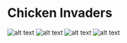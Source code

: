 # Chicken Invaders

![alt text](https://i.ibb.co/V9GTQW6/Annotation-2021-02-12-192245.jpg)
![alt text](https://i.ibb.co/Df1CVJz/Annotation-2021-02-12-192538.jpg)
![alt text](https://i.ibb.co/HtDzKpX/Annotation-2021-02-12-192706.jpg)
![alt text](https://i.ibb.co/m9dWmJz/Annotation-2021-02-12-192632.jpg)
